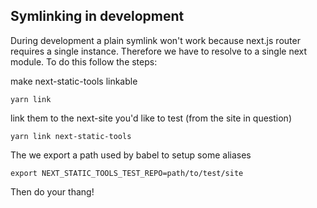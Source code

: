## Symlinking in development

During development a plain symlink won't work because next.js router requires a single instance. Therefore we have to resolve to a single next module. To do this follow the steps:

make next-static-tools linkable
```
yarn link
```

link them to the next-site you'd like to test (from the site in question)
```
yarn link next-static-tools
```

The we export a path used by babel to setup some aliases
```
export NEXT_STATIC_TOOLS_TEST_REPO=path/to/test/site
```

Then do your thang!
